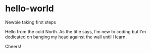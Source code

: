 # hello-world
Newbie taking first steps

Hello from the cold North. 
As the title says, I'm new to coding but I'm dedicated on banging my head against the wall until I learn.

Cheers!
